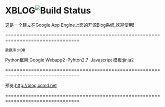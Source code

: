 XBLOG<img src="https://camo.githubusercontent.com/aad04bb6e3a7978f5b9ea8d0415e75fa2eaf89a0/68747470733a2f2f7472617669732d63692e6f72672f62336c6f672f62336c6f672d736f6c6f2e706e673f6272616e63683d6d6173746572" alt="Build Status" data-canonical-src="https://travis-ci.org/b3log/b3log-solo.png?branch=master" style="max-width:100%;">
================================================================================

这是一个建立在Google App Engine上面的开源Blog系统,欢迎使用!
 
================================================================================
 
    数据库:NDB 
Python框架:Google Webapp2 
          :Pyhton2.7 
          :Javascript 
      模板:jinja2 
 
================================================================================

预览:<a href="http://blog.xcmd.net">http://blog.xcmd.net</a>





================================================================================

